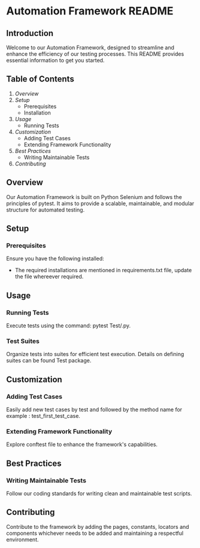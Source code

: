 # Automation Framework README

## Introduction

Welcome to our Automation Framework, designed to streamline and enhance the efficiency of our testing processes. This README provides essential information to get you started.

## Table of Contents

1. *Overview*
2. *Setup*
    - Prerequisites
    - Installation
3. *Usage*
    - Running Tests
4. *Customization*
    - Adding Test Cases
    - Extending Framework Functionality
5. *Best Practices*
    - Writing Maintainable Tests
6. *Contributing*

## Overview

Our Automation Framework is built on Python Selenium  and follows the principles of pytest. It aims to provide a scalable, maintainable, and modular structure for automated testing.

## Setup

### Prerequisites

Ensure you have the following installed:
- The required installations are mentioned in requirements.txt file, update the file whereever required.

## Usage

### Running Tests

Execute tests using the command: pytest Test/<test filename>.py.

### Test Suites

Organize tests into suites for efficient test execution. Details on defining suites can be found Test package.

## Customization

### Adding Test Cases

Easily add new test cases by test and followed by the method name for example : test_first_test_case.

### Extending Framework Functionality

Explore conftest file to enhance the framework's capabilities.

## Best Practices

### Writing Maintainable Tests

Follow our coding standards for writing clean and maintainable test scripts.

## Contributing

Contribute to the framework by adding the pages, constants, locators and components whichever needs to be added and maintaining a respectful environment.
